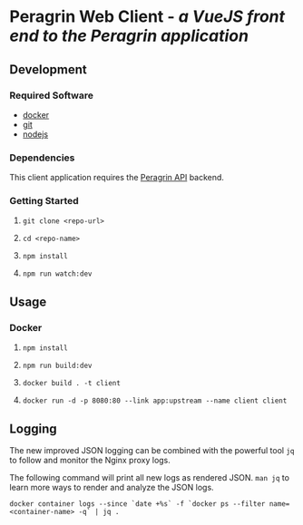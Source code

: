 # Peragrin Web Client - *a VueJS front end to the Peragrin application*

## Development

### Required Software

* [docker](https://docs.docker.com/)
* [git](https://git-scm.com/)
* [nodejs](https://nodejs.org/en/download/)

### Dependencies

This client application requires the [Peragrin API](https://github.com/jteppinette/peragrin-api) backend.

### Getting Started

1. `git clone <repo-url>`

2. `cd <repo-name>`

3. `npm install`

5. `npm run watch:dev`

## Usage

### Docker

1. `npm install`

3. `npm run build:dev`

4. `docker build . -t client`

5. `docker run
      -d
      -p 8080:80
      --link app:upstream
      --name client
      client`

## Logging

The new improved JSON logging can be combined with the powerful tool `jq` to follow and monitor the
Nginx proxy logs.

The following command will print all new logs as rendered JSON. `man jq` to learn more ways
to render and analyze the JSON logs.

```
docker container logs --since `date +%s` -f `docker ps --filter name=<container-name> -q` | jq .
```
